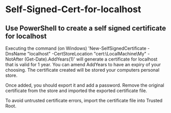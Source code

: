 # Self-Signed-Cert-for-localhost
## Use PowerShell to create a self signed certificate for localhost

Executing the command (on Windows) 'New-SelfSignedCertificate -DnsName "localhost" -CertStoreLocation "cert:\LocalMachine\My" -NotAfter (Get-Date).AddYears(1)' will generate a certificate for localhost that is valid for 1 year. You can amend AddYears to have an expiry of your choosing. The certificate created will be stored your computers personal store. 

Once added, you should export it and add a password. Remove the original certificate from the store and imported the exported certificate file. 

To avoid untrusted certificate errors, import the certificate file into Trusted Root.


